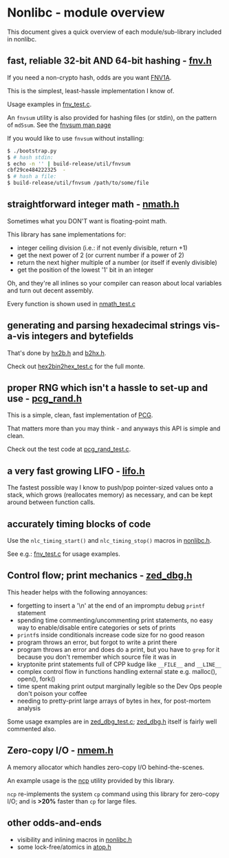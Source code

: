 # Nonlibc - module overview

This document gives a quick overview of each module/sub-library
	included in nonlibc.

## fast, reliable 32-bit AND 64-bit hashing - [fnv.h](include/fnv.h)

If you need a non-crypto hash, odds are you want [FNV1A](https://en.wikipedia.org/wiki/Fowler%E2%80%93Noll%E2%80%93Vo_hash_function).

This is the simplest, least-hassle implementation I know of.

Usage examples in [fnv_test.c](test/fnv_test.c).

An `fnvsum` utility is also provided for hashing files (or stdin),
	on the pattern of `md5sum`.
See the [fnvsum man page](man/fnvsum.md)

If you would like to use `fnvsum` without installing:

```bash
$ ./bootstrap.py
$ # hash stdin:
$ echo -n '' | build-release/util/fnvsum
cbf29ce484222325  -
$ # hash a file:
$ build-release/util/fnvsum /path/to/some/file
```

## straightforward integer math - [nmath.h](include/nmath.h)

Sometimes what you DON'T want is floating-point math.

This library has sane implementations for:

-	integer ceiling division (i.e.: if not evenly divisible, return +1)
-	get the next power of 2 (or current number if a power of 2)
-	return the next higher multiple of a number (or itself if evenly divisible)
-	get the position of the lowest '1' bit in an integer

Oh, and they're all inlines so your compiler can reason about local variables
	and turn out decent assembly.

Every function is shown used in [nmath_test.c](test/nmath_test.c)

## generating and parsing hexadecimal strings vis-a-vis integers and bytefields

That's done by [hx2b.h](include/hx2b.h) and [b2hx.h](include/b2hx.h).

Check out [hex2bin2hex_test.c](test/hex2bin2hex_test.c) for the full monte.

## proper RNG which isn't a hassle to set-up and use - [pcg_rand.h](include/pcg_rand.h)

This is a simple, clean, fast implementation of [PCG](http://www.pcg-random.org/).

That matters more than you may think - and anyways this API is simple and clean.

Check out the test code at [pcg_rand_test.c](test/pcg_rand_test.c).

## a very fast growing LIFO - [lifo.h](include/lifo.h)

The fastest possible way I know to push/pop pointer-sized values onto a stack,
	which grows (reallocates memory) as necessary,
	and can be kept around between function calls.

## accurately timing blocks of code

Use the `nlc_timing_start()` and `nlc_timing_stop()` macros in [nonlibc.h](include/nonlibc.h).

See e.g.: [fnv_test.c](test/fnv_test.c) for usage examples.

## Control flow; print mechanics - [zed_dbg.h](include/zed_dbg.h)

This header helps with the following annoyances:

-	forgetting to insert a '\n' at the end of an impromptu
		debug `printf` statement
-	spending time commenting/uncommenting print statements,
		no easy way to enable/disable entire categories
		or sets of prints
-	`printf`s inside conditionals increase code size
		for no good reason
-	program throws an error, but forgot to write a print there
-	program throws an error and does do a print,
		but you have to `grep` for it
		because you don't remember which source file it was in
-	kryptonite print statements full of CPP kudge
		like `__FILE__` and `__LINE__`
-	complex control flow in functions handling external state
		e.g. malloc(), open(), fork()
-	time spent making print output marginally legible so the Dev Ops people
		don't poison your coffee
-	needing to pretty-print large arrays of bytes in hex,
		for post-mortem analysis

Some usage examples are in [zed_dbg_test.c](test/zed_dbg_test.c);
	[zed_dbg.h](include/zed_dbg.h) itself is fairly well commented also.

## Zero-copy I/O - [nmem.h](include/nmem.h)

A memory allocator which handles zero-copy I/O behind-the-scenes.

An example usage is the [ncp](util/ncp.c) utility provided by this library.

`ncp` re-implements the system `cp` command using this library for zero-copy I/O;
	and is **>20%** faster than `cp` for large files.

## other odds-and-ends

-	visibility and inlining macros in [nonlibc.h](include/nonlibc.h)
-	some lock-free/atomics in [atop.h](include/atop.h)

